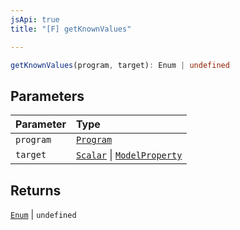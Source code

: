 ```yaml
---
jsApi: true
title: "[F] getKnownValues"

---
```

```ts
getKnownValues(program, target): Enum | undefined
```

## Parameters

| Parameter | Type |
| :------ | :------ |
| `program` | [`Program`](../interfaces/Program.md) |
| `target` | [`Scalar`](../interfaces/Scalar.md) \| [`ModelProperty`](../interfaces/ModelProperty.md) |

## Returns

[`Enum`](../interfaces/Enum.md) \| `undefined`
